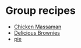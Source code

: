 # Group recipes

- [Chicken Massaman](chicken-massaman.md)
- [Delicious Brownies](BROWNIE_GROUP_3.md)
- [pie](pie.md)